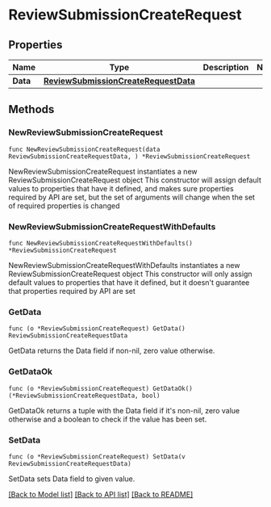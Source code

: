 # ReviewSubmissionCreateRequest

## Properties

Name | Type | Description | Notes
------------ | ------------- | ------------- | -------------
**Data** | [**ReviewSubmissionCreateRequestData**](ReviewSubmissionCreateRequestData.md) |  | 

## Methods

### NewReviewSubmissionCreateRequest

`func NewReviewSubmissionCreateRequest(data ReviewSubmissionCreateRequestData, ) *ReviewSubmissionCreateRequest`

NewReviewSubmissionCreateRequest instantiates a new ReviewSubmissionCreateRequest object
This constructor will assign default values to properties that have it defined,
and makes sure properties required by API are set, but the set of arguments
will change when the set of required properties is changed

### NewReviewSubmissionCreateRequestWithDefaults

`func NewReviewSubmissionCreateRequestWithDefaults() *ReviewSubmissionCreateRequest`

NewReviewSubmissionCreateRequestWithDefaults instantiates a new ReviewSubmissionCreateRequest object
This constructor will only assign default values to properties that have it defined,
but it doesn't guarantee that properties required by API are set

### GetData

`func (o *ReviewSubmissionCreateRequest) GetData() ReviewSubmissionCreateRequestData`

GetData returns the Data field if non-nil, zero value otherwise.

### GetDataOk

`func (o *ReviewSubmissionCreateRequest) GetDataOk() (*ReviewSubmissionCreateRequestData, bool)`

GetDataOk returns a tuple with the Data field if it's non-nil, zero value otherwise
and a boolean to check if the value has been set.

### SetData

`func (o *ReviewSubmissionCreateRequest) SetData(v ReviewSubmissionCreateRequestData)`

SetData sets Data field to given value.



[[Back to Model list]](../README.md#documentation-for-models) [[Back to API list]](../README.md#documentation-for-api-endpoints) [[Back to README]](../README.md)



